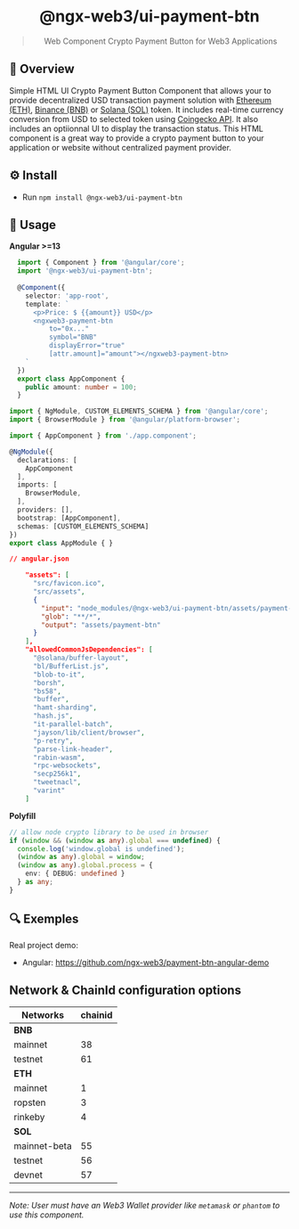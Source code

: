 <center>
<h1>@ngx-web3/ui-payment-btn</h1>

> Web Component Crypto Payment Button for Web3 Applications
</center>


## 👀 Overview
Simple HTML UI Crypto Payment Button Component that allows your to provide decentralized USD transaction payment solution with [Ethereum (ETH)](https://ethereum.org), [Binance (BNB)](https://www.binance.com) or [Solana (SOL)](https://solana.com) token. It includes real-time currency conversion from USD to selected token using [Coingecko API](https://www.coingecko.com/en/api). It also includes an optiionnal UI to display the transaction status. This HTML component is a great way to provide a crypto payment button to your application or website without centralized payment provider. 


## ⚙️ Install

- Run `npm install @ngx-web3/ui-payment-btn`

## 📝 Usage

**Angular >=13**

```typescript
  import { Component } from '@angular/core';
  import '@ngx-web3/ui-payment-btn';
  
  @Component({
    selector: 'app-root',
    template: `
      <p>Price: $ {{amount}} USD</p>
      <ngxweb3-payment-btn
          to="0x..."
          symbol="BNB"
          displayError="true"
          [attr.amount]="amount"></ngxweb3-payment-btn>
    `
  })
  export class AppComponent {
    public amount: number = 100;
  }
  ```

```typescript
import { NgModule, CUSTOM_ELEMENTS_SCHEMA } from '@angular/core';
import { BrowserModule } from '@angular/platform-browser';

import { AppComponent } from './app.component';

@NgModule({
  declarations: [
    AppComponent
  ],
  imports: [
    BrowserModule,
  ],
  providers: [],
  bootstrap: [AppComponent],
  schemas: [CUSTOM_ELEMENTS_SCHEMA]
})
export class AppModule { }
```
```json
// angular.json

    "assets": [
      "src/favicon.ico",
      "src/assets",
      {
        "input": "node_modules/@ngx-web3/ui-payment-btn/assets/payment-btn",
        "glob": "**/*",
        "output": "assets/payment-btn"
      }
    ],
    "allowedCommonJsDependencies": [
      "@solana/buffer-layout",
      "bl/BufferList.js",
      "blob-to-it",
      "borsh",
      "bs58",
      "buffer",
      "hamt-sharding",
      "hash.js",
      "it-parallel-batch",
      "jayson/lib/client/browser",
      "p-retry",
      "parse-link-header",
      "rabin-wasm",
      "rpc-websockets",
      "secp256k1",
      "tweetnacl",
      "varint"
    ]
```
<!-- 
**React**
  ```tsx
import '@ngx-web3/ui-payment-btn';

export function App() {
  const amount = 250;
  return (
    <>
      <p>Price: $ {amount} USD</p>
      <ngxweb3-payment-btn
          symbol="BNB"
          to="Ox..."
          display-error={true}
          amount={amount}></ngxweb3-payment-btn>
      <div />
    </>
  );
}

export default App;
```

**WebComponent**
```ts
import '@ngx-web3/ui-payment-btn';

export class AppElement extends HTMLElement {
  public static observedAttributes = [];

  connectedCallback() {
    const amount = 100;
    this.innerHTML = `
    <p>Price: $ ${amount} USD</p>
    <ngxweb3-payment-btn
        to="0x..."
        symbol="BNB"
        amount="${amount}"></ngxweb3-payment-btn>
    `;
  }
}
customElements.define('ngx-web3-root', AppElement);
```

**html**
```html
<script src="https://unpkg.com/@ngx-web3/ui-payment-btn" async></script>
<ngxweb3-payment-btn
    to="0x..."
    symbol="BNB"
    amount="100"></ngxweb3-payment-btn>
``` -->


**Polyfill**
```ts
// allow node crypto library to be used in browser
if (window && (window as any).global === undefined) {
  console.log('window.global is undefined');
  (window as any).global = window;
  (window as any).global.process = {
    env: { DEBUG: undefined }
  } as any;
}
```

## 🔍 Exemples

Real project demo:
- Angular: https://github.com/ngx-web3/payment-btn-angular-demo


## Network & ChainId configuration options

| **Networks** | chainid |
|--------------|----|
| **BNB**      |    |
| mainnet      | 38 |
| testnet      | 61 |
| **ETH**      |    |
| mainnet      | 1  |
| ropsten      | 3  |
| rinkeby      | 4  |
| **SOL**      |    |
| mainnet-beta | 55 |
| testnet      | 56 |
| devnet       | 57 |

<hr/>


*Note: User must have an Web3 Wallet provider like `metamask` or `phantom` to use this component.*
